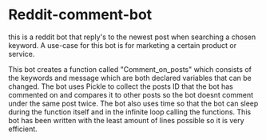 # Reddit-comment-bot
this is a reddit bot that reply's to the newest post when searching a chosen keyword. A use-case for this bot is for marketing a certain product or service. 

This bot creates a function called "Comment_on_posts" which consists of the keywords and message which are both declared variables that can be changed. The bot uses Pickle to collect the posts ID that the bot has commented on and compares it to other posts so the bot doesnt comment under the same post twice. The bot also uses time so that the bot can sleep during the function itself and in the infinite loop calling the functions. This bot has been written with the least amount of lines possible so it is very efficient. 
